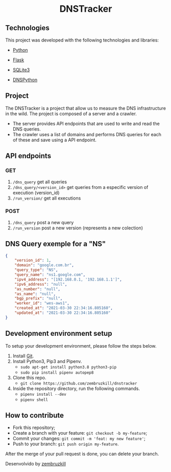 <h1 align="center">DNSTracker</h1>

## Technologies

This project was developed with the following technologies and libraries:

- [Python](https://www.python.org/)
- [Flask](https://reactjs.org)
- [SQLite3](https://www.sqlite.org/index.html)


- [DNSPython](https://www.dnspython.org/)


## Project

The DNSTracker is a project that allow us to measure the DNS infrastructure in the wild. The project is composed of a server and a crawler. 

* The server provides API endpoints that are used to write and read the DNS queries.
* The crawler uses a list of domains and performs DNS queries for each of these and save using a API endpoint.

## API endpoints

### GET

1. `/dns_query` get all queries
2. `/dns_query/<version_id>` get queries from a especific version of execution (version_id)
3. `/run_version/` get all executions

### POST
1. `/dns_query` post a new query
2. `/run_version` post a new version (represents a new colection)

## DNS Query exemple for a "NS"
```JSON
{
	"version_id": 1,
	"domain": "google.com.br",
	"query_type": "NS", 
	"query_name": "ns1.google.com", 
	"ipv4_address": "[192.168.0.1, '192.168.1.1']", 
	"ipv6_address": "null", 
	"as_number": "null",
	"as_name": "null", 
	"bgp_prefix": "null", 
	"worker_id": "wes-aws1", 
	"created_at": "2021-03-30 22:34:16.805160", 
	"updated_at": "2021-03-30 22:34:16.805160"
}
```

## Development environment setup
To setup your development environment, please follow the steps below.

1. Install [Git](https://git-scm.com/).
2. Install Python3, Pip3 and Pipenv.
    * `sudo apt-get install python3.8 python3-pip`
    * `sudo pip install pipenv autopep8`
3. Clone this repo.
    * `git clone https://github.com/zembruzkill/dnstracker`
4. Inside the repository directory, run the following commands.
    * `pipenv install --dev`
    * `pipenv shell`



## How to contribute

- Fork this repository;
- Create a branch with your feature: `git checkout -b my-feature`;
- Commit your changes: `git commit -m 'feat: my new feature'`;
- Push to your branch: `git push origin my-feature`.

After the merge of your pull request is done, you can delete your branch.


Desenvolvido by [zembruzkill](https://zembruzkill.github.io/)
